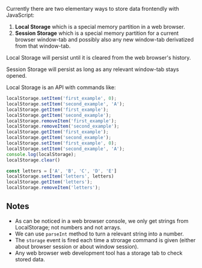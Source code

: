 Currently there are two elementary ways to store data frontendly with JavaScript:

1. **Local Storage** which is a special memory partition in a web browser.
1. **Session Storage** which is a special memory partition for a current browser window-tab and possibly also any new window-tab derivatized from that window-tab.

Local Storage will persist until it is cleared from the web browser's history.

Session Storage will persist as long as any relevant window-tab stays opened.

Local Storage is an API with commands like:

```js
localStorage.setItem('first_example', 0);
localStorage.setItem('second_example', 'A');
localStorage.getItem('first_example');
localStorage.getItem('second_example');
localStorage.removeItem('first_example');
localStorage.removeItem('second_example');
localStorage.getItem('first_example');
localStorage.getItem('second_example');
localStorage.setItem('first_example', 0);
localStorage.setItem('second_example', 'A');
console.log(localStorage);
localStorage.clear()

const letters = ['A', 'B', 'C', 'D', 'E']
localStorage.setItem('letters', letters)
localStorage.getItem('letters');
localStorage.removeItem('letters');
```

## Notes

* As can be noticed in a web browser console, we only get strings from LocalStorage; not numbers and not arrays.
* We can use `parseInt` method to turn a relevant string into a number.
* The `storage` event is fired each time a strorage command is given (either about browser session or about window session).
* Any web browser web development tool has a storage tab to check stored data.
